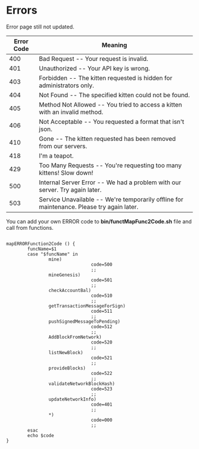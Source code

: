 # Errors

<aside class="notice">
Error page still not updated. 
</aside>


Error Code | Meaning
---------- | -------
400 | Bad Request -- Your request is invalid.
401 | Unauthorized -- Your API key is wrong.
403 | Forbidden -- The kitten requested is hidden for administrators only.
404 | Not Found -- The specified kitten could not be found.
405 | Method Not Allowed -- You tried to access a kitten with an invalid method.
406 | Not Acceptable -- You requested a format that isn't json.
410 | Gone -- The kitten requested has been removed from our servers.
418 | I'm a teapot.
429 | Too Many Requests -- You're requesting too many kittens! Slow down!
500 | Internal Server Error -- We had a problem with our server. Try again later.
503 | Service Unavailable -- We're temporarily offline for maintenance. Please try again later.

You can add your own ERROR code to **bin/functMapFunc2Code.sh** file and call from functions.


```shell

mapERRORFunction2Code () {
        funcName=$1
        case "$funcName" in 
                mine)
                                code=500
                                ;;
                mineGenesis)
                                code=501
                                ;;
                checkAccountBal)
                                code=510
                                ;;
                getTransactionMessageForSign)
                                code=511
                                ;;
                pushSignedMessageToPending)
                                code=512
                                ;;
                AddBlockFromNetwork)
                                code=520
                                ;;
                listNewBlock)
                                code=521
                                ;;
                provideBlocks)
                                code=522
                                ;;
                validateNetworkBlockHash)
                                code=523
                                ;;
                updateNetworkInfo)
                                code=401
                                ;;
                *)
                                code=000
                                ;;
        esac
        echo $code
}

```


